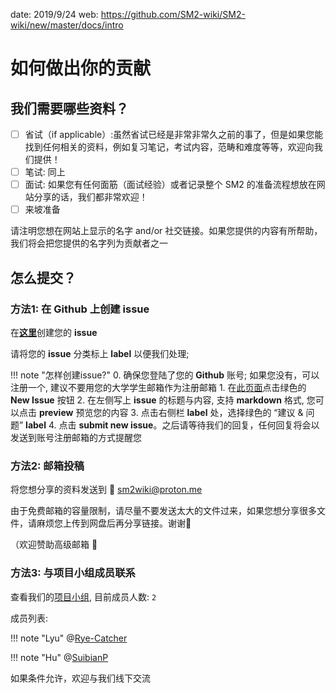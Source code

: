 date: 2019/9/24
web: https://github.com/SM2-wiki/SM2-wiki/new/master/docs/intro

# 如何做出你的贡献

## 我们需要哪些资料？

- [ ] 省试（if applicable）:虽然省试已经是非常非常久之前的事了，但是如果您能找到任何相关的资料，例如复习笔记，考试内容，范畴和难度等等，欢迎向我们提供！
- [ ] 笔试: 同上
- [ ] 面试: 如果您有任何面筋（面试经验）或者记录整个 SM2 的准备流程想放在网站分享的话，我们都非常欢迎！
- [ ] 来坡准备

请注明您想在网站上显示的名字 and/or 社交链接。如果您提供的内容有所帮助，我们将会把您提供的名字列为贡献者之一

## 怎么提交？

### 方法1: 在 **Github** 上创建 **issue**

在[**这里**](https://github.com/SM2-wiki/SM2-wiki/issues)创建您的 **issue**

请将您的 **issue** 分类标上 **label** 以便我们处理;

!!! note "怎样创建issue?"
    0. 确保您登陆了您的 **Github** 账号; 如果您没有，可以注册一个, 建议不要用您的大学学生邮箱作为注册邮箱
    1. 在[此页面](https://github.com/SM2-wiki/SM2-wiki/issues)点击绿色的 **New Issue** 按钮
    2. 在左侧写上 **issue** 的标题与内容, 支持 **markdown** 格式, 您可以点击 **preview** 预览您的内容
    3. 点击右侧栏 **label** 处，选择绿色的 “建议 & 问题” **label**
    4. 点击 **submit new issue**。之后请等待我们的回复，任何回复将会以发送到账号注册邮箱的方式提醒您

### 方法2: 邮箱投稿

将您想分享的资料发送到 :email: sm2wiki@proton.me

由于免费邮箱的容量限制，请尽量不要发送太大的文件过来，如果您想分享很多文件，请麻烦您上传到网盘后再分享链接。谢谢🙏

（欢迎赞助高级邮箱 :face_with_peeking_eye:

### 方法3: 与项目小组成员联系

查看我们的[项目小组](https://github.com/SM2-wiki), 目前成员人数: ``2``

成员列表:

!!! note "Lyu"
    @[Rye-Catcher](https://github.com/Rye-Catcher)  

!!! note "Hu"
    @[SuibianP](https://github.com/SuibianP)

如果条件允许，欢迎与我们线下交流





